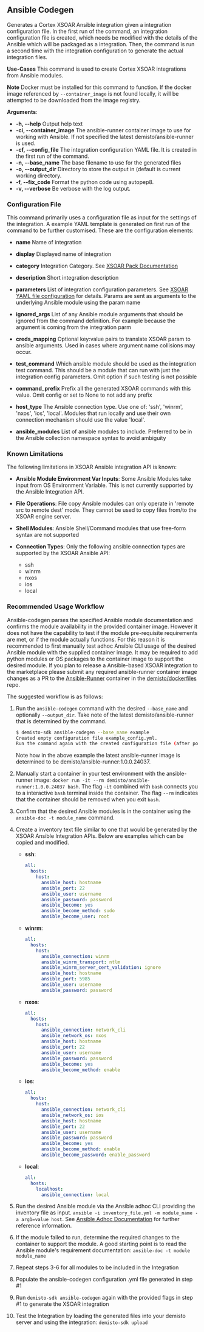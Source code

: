 ## Ansible Codegen

Generates a Cortex XSOAR Ansible integration given a integration configuration file.
In the first run of the command, an integration configuration file is created, which needs be modified with the details of the Ansible which will be packaged as a integration.
Then, the command is run a second time with the integration configuration to generate the actual integration files.

**Use-Cases**
This command is used to create Cortex XSOAR integrations from Ansible modules.

**Note**
Docker must be installed for this command to function. If the docker image referenced by `--container_image` is not found locally, it will be attempted to be downloaded from the image registry.

**Arguments**:

* **-h, --help**
Output help text
* **-ci, --container_image**
The ansible-runner container image to use for working with Ansible. If not specified the latest demisto/ansible-runner is used.
* **-cf, --config_file**
The integration configuration YAML file. It is created in the first run of the command.
* **-n, --base_name**
The base filename to use for the generated files
* **-o, --output_dir**
Directory to store the output in (default is current working directory.
* **-f, --fix_code**
Format the python code using autopep8.
* **-v, --verbose**
Be verbose with the log output.

### Configuration File

This command primarily uses a configuration file as input for the settings of the integration. A example YAML template is generated on first run of the command to be further customised. These are the configuration elements:

* **name**
Name of integration

* **display**
Displayed name of integration

* **category**
Integration Category. See [XSOAR Pack Documentation](https://xsoar.pan.dev/docs/documentation/pack-docs#pack-keywords-tags-use-cases--categories)

* **description**
Short integration description

* **parameters**
List of integration configuration parameters. See [XSOAR YAML file configuration](https://xsoar.pan.dev/docs/integrations/yaml-file#configuration) for details. Params are sent as arguments to the underlying Ansible module using the param name

* **ignored_args**
List of any Ansible module arguments that should be ignored from the command definition. For example because the argument is coming from the integration parm

* **creds_mapping**
Optional key:value pairs to translate XSOAR param to ansible arguments. Used in cases where argument name collisions may occur.

* **test_command**
Which ansible module should be used as the integration test command. This should be a module that can run with just the integration config parameters. Omit option if such testing is not possible

* **command_prefix**
Prefix all the generated XSOAR commands with this value. Omit config or set to None to not add any prefix  

* **host_type**
The Ansible connection type. Use one of: 'ssh', 'winrm', 'nxos', 'ios', 'local'. Modules that run locally and use their own connection mechanism should use the value 'local'.

* **ansible_modules**
List of ansible modules to include. Preferred to be in the Ansible collection namespace syntax to avoid ambiguity

### Known Limitations

The following limitations in XSOAR Ansible integration API is known:

* **Ansible Module Environment Var Inputs**:
Some Ansible Modules take input from OS Environment Variable. This is not currently supported by the Ansible Integration API.

* **File Operations**:
File copy Ansible modules can only operate in 'remote src to remote dest' mode. They cannot be used to copy files from/to the XSOAR engine server.

* **Shell Modules**:
Ansible Shell/Command modules that use free-form syntax are not supported

* **Connection Types**:
Only the following ansible connection types are supported by the XSOAR Ansible API:
  * ssh
  * winrm
  * nxos
  * ios
  * local

### Recommended Usage Workflow

Ansible-codegen parses the specified Ansible module documentation and confirms the module availability in the provided container image. However it does not have the capability to test if the module pre-requisite requirements are met, or if the module actually functions. For this reason it is recommended to first manually test adhoc Ansible CLI usage of the desired Ansible module with the supplied container image. It may be required to add python modules or OS packages to the container image to support the desired module. If you plan to release a Ansible-based XSOAR integration to the marketplace please submit any required ansible-runner container image changes as a PR to the [Ansible-Runner](https://github.com/demisto/dockerfiles/tree/master/docker/ansible-runner) container in the [demisto/dockerfiles](https://github.com/demisto/dockerfiles) repo.

The suggested workflow is as follows:

1. Run the `ansible-codegen` command with the desired `--base_name` and optionally `--output_dir`. Take note of the latest demisto/ansible-runner that is determined by the command.

    ``` bash
    $ demisto-sdk ansible-codegen --base_name example
    Created empty configuration file example_config.yml. 
    Run the command again with the created configuration file (after populating it): demisto-sdk ansible-codegen -cf "example_config.yml" -ci "demisto/ansible-runner:1.0.0.24037" -n "example"
    ```

    Note how in the above example the latest ansible-runner image is determined to be demisto/ansible-runner:1.0.0.24037.

2. Manually start a container in your test environment with the ansible-runner image: `docker run -it --rm demisto/ansible-runner:1.0.0.24037 bash`. The flag `-it` combined with `bash` connects you to a interactive `bash` terminal inside the container. The flag `--rm` indicates that the container should be removed when you exit `bash`.

3. Confirm that the desired Ansible modules is in the container using the `ansible-doc -t module_name` command.

4. Create a inventory text file similar to one that would be generated by the XSOAR Ansible Integration APIs. Below are examples which can be copied and modified.

    * **ssh**:

      ``` yaml
      all:
        hosts:
          host:
            ansible_host: hostname
            ansible_port: 22
            ansible_user: username
            ansible_password: password
            ansible_become: yes
            ansible_become_method: sudo
            ansible_become_user: root
      ```

    * **winrm**:

      ``` yaml
      all:
        hosts:
          host:
            ansible_connection: winrm
            ansible_winrm_transport: ntlm
            ansible_winrm_server_cert_validation: ignore
            ansible_host: hostname
            ansible_port: 5985
            ansible_user: username
            ansible_password: password
      ```

    * **nxos**:

      ``` yaml
      all:
        hosts:
          host:
            ansible_connection: network_cli
            ansible_network_os: nxos
            ansible_host: hostname
            ansible_port: 22
            ansible_user: username
            ansible_password: password
            ansible_become: yes
            ansible_become_method: enable
      ```

    * **ios**:

      ``` yaml
      all:
        hosts:
          host:
            ansible_connection: network_cli
            ansible_network_os: ios
            ansible_host: hostname
            ansible_port: 22
            ansible_user: username
            ansible_password: password
            ansible_become: yes
            ansible_become_method: enable
            ansible_become_password: enable_password
      ```

    * **local**:

      ``` yaml
      all:
        hosts:
          localhost:
            ansible_connection: local
      ```

5. Run the desired Ansible module via the Ansible adhoc CLI providing the inventory file as input. `ansible -i inventory_file.yml -m module_name -a arg1=value host`. See [Ansible Adhoc Documentation](https://docs.ansible.com/ansible/latest/user_guide/intro_adhoc.html) for further reference information.

6. If the module failed to run, determine the required changes to the container to support the module. A good starting point is to read the Ansible module's requirement documentation: `ansible-doc -t module module_name`

7. Repeat steps 3-6 for all modules to be included in the Integration

8. Populate the ansible-codegen configuration .yml file generated in step #1

9. Run `demisto-sdk ansible-codegen` again with the provided flags in step #1 to generate the XSOAR integration

10. Test the Integration by loading the generated files into your demisto server and using the integration: `demisto-sdk upload`